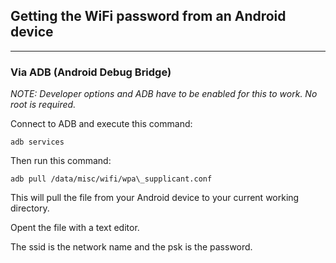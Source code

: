 ## Getting the WiFi password from an Android device

---

### Via ADB (Android Debug Bridge)

*NOTE: Developer options and ADB have to be enabled for this to work. No root is required.*

Connect to ADB and execute this command:

	adb services

Then run this command:

    adb pull /data/misc/wifi/wpa\_supplicant.conf

This will pull the file from your Android device to your current working directory.

Opent the file with a text editor.

The ssid is the network name and the psk is the password.
